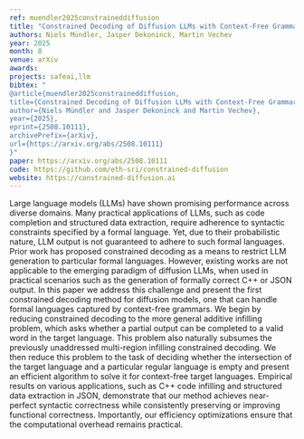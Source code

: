 ```yaml
---
ref: muendler2025constraineddiffusion
title: "Constrained Decoding of Diffusion LLMs with Context-Free Grammars"
authors: Niels Mündler, Jasper Dekoninck, Martin Vechev
year: 2025
month: 8
venue: arXiv
awards: 
projects: safeai,llm
bibtex: "
@article{muendler2025constraineddiffusion,
title={Constrained Decoding of Diffusion LLMs with Context-Free Grammars},
author={Niels Mündler and Jasper Dekoninck and Martin Vechev},
year={2025},
eprint={2508.10111},
archivePrefix={arXiv},
url={https://arxiv.org/abs/2508.10111}
}"
paper: https://arxiv.org/abs/2508.10111
code: https://github.com/eth-sri/constrained-diffusion
website: https://constrained-diffusion.ai
---
```


Large language models (LLMs) have shown promising performance across diverse domains. Many practical applications of LLMs, such as code completion and structured data extraction, require adherence to syntactic constraints specified by a formal language. Yet, due to their probabilistic nature, LLM output is not guaranteed to adhere to such formal languages. Prior work has proposed constrained decoding as a means to restrict LLM generation to particular formal languages. However, existing works are not applicable to the emerging paradigm of diffusion LLMs, when used in practical scenarios such as the generation of formally correct C++ or JSON output. In this paper we address this challenge and present the first constrained decoding method for diffusion models, one that can handle formal languages captured by context-free grammars. We begin by reducing constrained decoding to the more general additive infilling problem, which asks whether a partial output can be completed to a valid word in the target language. This problem also naturally subsumes the previously unaddressed multi-region infilling constrained decoding. We then reduce this problem to the task of deciding whether the intersection of the target language and a particular regular language is empty and present an efficient algorithm to solve it for context-free target languages. Empirical results on various applications, such as C++ code infilling and structured data extraction in JSON, demonstrate that our method achieves near-perfect syntactic correctness while consistently preserving or improving functional correctness. Importantly, our efficiency optimizations ensure that the computational overhead remains practical.